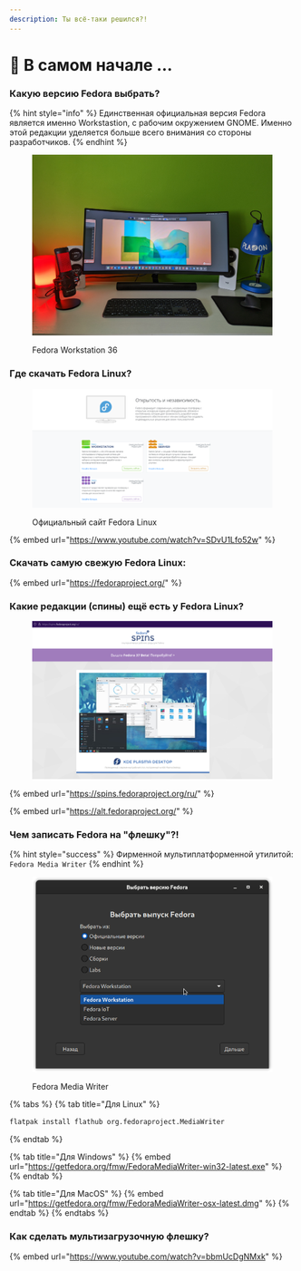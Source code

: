 ```yaml
---
description: Ты всё-таки решился?!
---
```


# 🦉 В самом начале ...

### Какую верcию Fedora выбрать?

{% hint style="info" %}
Единственная официальная версия Fedora является именно Workstastion, c рабочим окружением GNOME. Именно этой редакции уделяется больше всего внимания со стороны разработчиков.
{% endhint %}

<figure><img src="../../.gitbook/assets/PXL_20221029_103214073.jpg" alt="fedora linux workstation gnome "><figcaption><p>Fedora Workstation 36</p></figcaption></figure>

### Где скачать Fedora Linux?

<figure><img src="../../.gitbook/assets/Снимок экрана от 2022-10-29 12-24-46.png" alt=""><figcaption><p>Официальный сайт Fedora Linux</p></figcaption></figure>

{% embed url="https://www.youtube.com/watch?v=SDvU1Lfo52w" %}

### Скачать самую свежую Fedora Linux:

{% embed url="https://fedoraproject.org/" %}

### Какие редакции (спины) ещё есть у Fedora Linux?

<figure><img src="../../.gitbook/assets/Снимок экрана от 2022-10-29 12-27-35.png" alt=""><figcaption></figcaption></figure>

{% embed url="https://spins.fedoraproject.org/ru/" %}

{% embed url="https://alt.fedoraproject.org/" %}

### Чем записать Fedora на "флешку"?!

{% hint style="success" %}
Фирменной мультиплатформенной утилитой: `Fedоra Media Writer`
{% endhint %}

<figure><img src="../../.gitbook/assets/Снимок экрана от 2022-10-29 12-34-01.png" alt="fedora media writer"><figcaption><p>Fedora Media Writer</p></figcaption></figure>

{% tabs %}
{% tab title="Для Linux" %}
```bash
flatpak install flathub org.fedoraproject.MediaWriter
```
{% endtab %}

{% tab title="Для Windows" %}
{% embed url="https://getfedora.org/fmw/FedoraMediaWriter-win32-latest.exe" %}
{% endtab %}

{% tab title="Для MacOS" %}
{% embed url="https://getfedora.org/fmw/FedoraMediaWriter-osx-latest.dmg" %}
{% endtab %}
{% endtabs %}

### Как сделать мультизагрузочную флешку?

{% embed url="https://www.youtube.com/watch?v=bbmUcDgNMxk" %}
